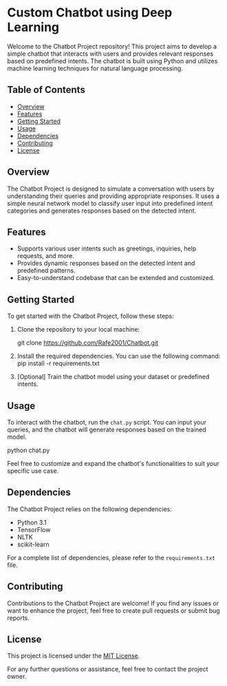 # Custom Chatbot using Deep Learning 
Welcome to the Chatbot Project repository! This project aims to develop a simple chatbot that interacts with users and provides relevant responses based on predefined intents. The chatbot is built using Python and utilizes machine learning techniques for natural language processing.

## Table of Contents
- [Overview](#overview)
- [Features](#features)
- [Getting Started](#getting-started)
- [Usage](#usage)
- [Dependencies](#dependencies)
- [Contributing](#contributing)
- [License](#license)

## Overview

The Chatbot Project is designed to simulate a conversation with users by understanding their queries and providing appropriate responses. It uses a simple neural network model to classify user input into predefined intent categories and generates responses based on the detected intent.

## Features

- Supports various user intents such as greetings, inquiries, help requests, and more.
- Provides dynamic responses based on the detected intent and predefined patterns.
- Easy-to-understand codebase that can be extended and customized.

## Getting Started

To get started with the Chatbot Project, follow these steps:

1. Clone the repository to your local machine:

   git clone https://github.com/Rafe2001/Chatbot.git
  

2. Install the required dependencies. You can use the following command:
   pip install -r requirements.txt
  

3. [Optional] Train the chatbot model using your dataset or predefined intents.

## Usage

To interact with the chatbot, run the `chat.py` script. You can input your queries, and the chatbot will generate responses based on the trained model.

python chat.py

Feel free to customize and expand the chatbot's functionalities to suit your specific use case.

## Dependencies

The Chatbot Project relies on the following dependencies:

- Python 3.1
- TensorFlow 
- NLTK 
- scikit-learn 

For a complete list of dependencies, please refer to the `requirements.txt` file.

## Contributing

Contributions to the Chatbot Project are welcome! If you find any issues or want to enhance the project, feel free to create pull requests or submit bug reports.

## License

This project is licensed under the [MIT License](LICENSE).

For any further questions or assistance, feel free to contact the project owner.
